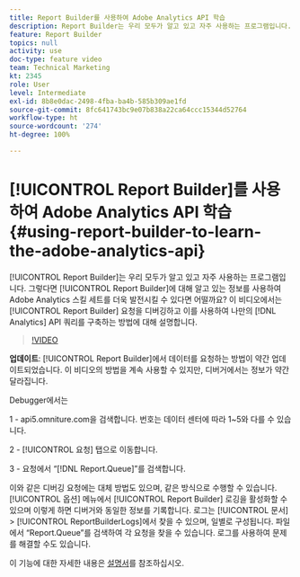 ```yaml
---
title: Report Builder를 사용하여 Adobe Analytics API 학습
description: Report Builder는 우리 모두가 알고 있고 자주 사용하는 프로그램입니다. 그렇다면 Report Builder에 대해 알고 있는 정보를 사용하여 Adobe Analytics 스킬 세트를 더욱 발전시킬 수 있다면 어떨까요? 이 비디오에서는 Report Builder 요청을 디버깅하고 이를 사용하여 나만의 Analytics API 쿼리를 구축하는 방법에 대해 설명합니다.
feature: Report Builder
topics: null
activity: use
doc-type: feature video
team: Technical Marketing
kt: 2345
role: User
level: Intermediate
exl-id: 8b8e0dac-2498-4fba-ba4b-585b309ae1fd
source-git-commit: 8fc641743bc9e07b838a22ca64ccc15344d52764
workflow-type: ht
source-wordcount: '274'
ht-degree: 100%

---
```


# [!UICONTROL Report Builder]를 사용하여 Adobe Analytics API 학습 {#using-report-builder-to-learn-the-adobe-analytics-api}

[!UICONTROL Report Builder]는 우리 모두가 알고 있고 자주 사용하는 프로그램입니다. 그렇다면 [!UICONTROL Report Builder]에 대해 알고 있는 정보를 사용하여 Adobe Analytics 스킬 세트를 더욱 발전시킬 수 있다면 어떨까요? 이 비디오에서는 [!UICONTROL Report Builder] 요청을 디버깅하고 이를 사용하여 나만의 [!DNL Analytics] API 쿼리를 구축하는 방법에 대해 설명합니다.

>[!VIDEO](https://video.tv.adobe.com/v/25442/?quality=12&learn=on)

**업데이트**: [!UICONTROL Report Builder]에서 데이터를 요청하는 방법이 약간 업데이트되었습니다. 이 비디오의 방법을 계속 사용할 수 있지만, 디버거에서는 정보가 약간 달라집니다.

Debugger에서는

1 - api5.omniture.com을 검색합니다. 번호는 데이터 센터에 따라 1~5와 다를 수 있습니다.

2 - [!UICONTROL 요청] 탭으로 이동합니다.

3 - 요청에서 “[!DNL Report.Queue]”를 검색합니다.

이와 같은 디버깅 요청에는 대체 방법도 있으며, 같은 방식으로 수행할 수 있습니다. [!UICONTROL 옵션] 메뉴에서 [!UICONTROL Report Builder] 로깅을 활성화할 수 있으며 이렇게 하면 디버거와 동일한 정보를 기록합니다. 로그는 [!UICONTROL 문서] > [!UICONTROL ReportBuilderLogs]에서 찾을 수 있으며, 일별로 구성됩니다. 파일에서 “Report.Queue”를 검색하여 각 요청을 찾을 수 있습니다. 로그를 사용하여 문제를 해결할 수도 있습니다.

이 기능에 대한 자세한 내용은 [설명서](https://www.adobe.io/)를 참조하십시오.
